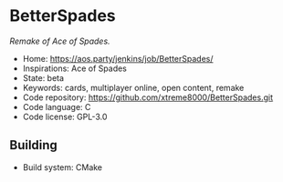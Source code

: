 # BetterSpades

_Remake of Ace of Spades._

- Home: https://aos.party/jenkins/job/BetterSpades/
- Inspirations: Ace of Spades
- State: beta
- Keywords: cards, multiplayer online, open content, remake
- Code repository: https://github.com/xtreme8000/BetterSpades.git
- Code language: C
- Code license: GPL-3.0

## Building

- Build system: CMake
